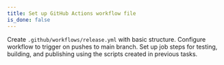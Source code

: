 ```yaml
---
title: Set up GitHub Actions workflow file
is_done: false
---
```


Create `.github/workflows/release.yml` with basic structure. Configure workflow to trigger on pushes to main branch. Set up job steps for testing, building, and publishing using the scripts created in previous tasks.
